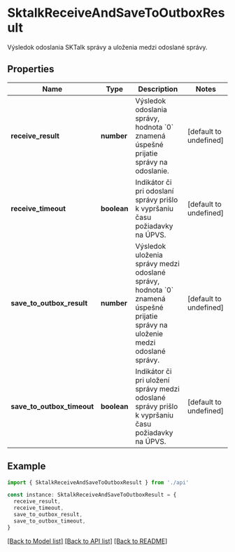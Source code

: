 # SktalkReceiveAndSaveToOutboxResult

Výsledok odoslania SKTalk správy a uloženia medzi odoslané správy.

## Properties

| Name                       | Type        | Description                                                                                                                              | Notes                  |
| -------------------------- | ----------- | ---------------------------------------------------------------------------------------------------------------------------------------- | ---------------------- |
| **receive_result**         | **number**  | Výsledok odoslania správy, hodnota &#x60;0&#x60; znamená úspešné prijatie správy na odoslanie.                                           | [default to undefined] |
| **receive_timeout**        | **boolean** | Indikátor či pri odoslaní správy prišlo k vypršaniu času požiadavky na ÚPVS.                                                             | [default to undefined] |
| **save_to_outbox_result**  | **number**  | Výsledok uloženia správy medzi odoslané správy, hodnota &#x60;0&#x60; znamená úspešné prijatie správy na uloženie medzi odoslané správy. | [default to undefined] |
| **save_to_outbox_timeout** | **boolean** | Indikátor či pri uložení správy medzi odoslané správy prišlo k vypršaniu času požiadavky na ÚPVS.                                        | [default to undefined] |

## Example

```typescript
import { SktalkReceiveAndSaveToOutboxResult } from './api'

const instance: SktalkReceiveAndSaveToOutboxResult = {
  receive_result,
  receive_timeout,
  save_to_outbox_result,
  save_to_outbox_timeout,
}
```

[[Back to Model list]](../README.md#documentation-for-models) [[Back to API list]](../README.md#documentation-for-api-endpoints) [[Back to README]](../README.md)
